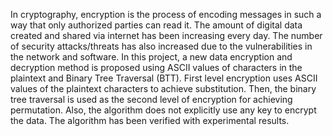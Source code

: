 In cryptography, encryption is the process of encoding messages in such a way that only authorized parties can 
read it. The amount of digital data created and shared via internet has been increasing every day. The number 
of security attacks/threats has also increased due to the vulnerabilities in the network and software. In this 
project, a new data encryption and decryption method is proposed using ASCII values of characters in the 
plaintext and Binary Tree Traversal (BTT). First level encryption uses ASCII values of the plaintext characters 
to achieve substitution. Then, the binary tree traversal is used as the second level of encryption for achieving 
permutation. Also, the algorithm does not explicitly use any key to encrypt the data. The algorithm has been 
verified with experimental results. 
